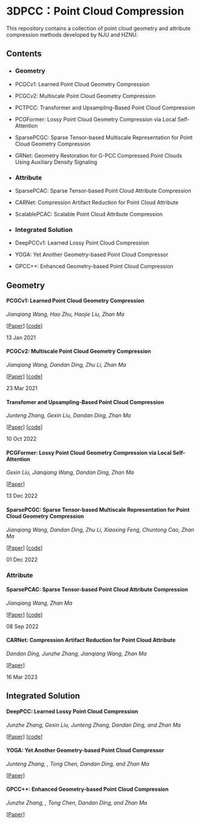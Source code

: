 # 3DPCC：Point Cloud Compression

This repository contains a collection of point cloud geometry and attribute compression methods developed by NJU and HZNU.

## Contents

- ### Geometry

- PCGCv1: Learned Point Cloud Geometry Compression

- PCGCv2: Multiscale Point Cloud Geometry Compression

- PCTPCC: Transformer and Upsampling-Based Point Cloud Compression

- PCGFormer: Lossy Point Cloud Geometry Compression via Local Self-Attention

- SparsePCGC: Sparse Tensor-based Multiscale Representation for Point Cloud Geometry Compression

- GRNet: Geometry Restoration for G-PCC Compressed Point Clouds Using Auxiliary Density Signaling

- ### Attribute

- SparsePCAC: Sparse Tensor-based Point Cloud Attribute Compression
- CARNet: Compression Artifact Reduction for Point Cloud Attribute
- ScalablePCAC: Scalable Point Cloud Attribute Compression

- ### Integrated Solution
- DeepPCCv1: Learned Lossy Point Cloud Compression
- YOGA: Yet Another Geometry-based Point Cloud Compressor
- GPCC++: Enhanced Geometry-based Point Cloud Compression
## Geometry

#### PCGCv1: Learned Point Cloud Geometry Compression

*Jianqiang Wang, Hao Zhu, Haojie Liu, Zhan Ma*

[[Paper](https://ieeexplore.ieee.org/abstract/document/9321375)] [[code](https://github.com/NJUVISION/PCGCv1)]

13 Jan 2021

#### PCGCv2: Multiscale Point Cloud Geometry Compression

*Jianqiang Wang, Dandan Ding, Zhu Li, Zhan Ma*

[[Paper](https://arxiv.org/abs/2011.03799)] [[code](https://github.com/NJUVISION/PCGCv2)]

23 Mar 2021

#### Transfomer and Upsampling-Based Point Cloud Compression

*Junteng Zhang, Gexin Liu, Dandan Ding, Zhan Ma*

[[Paper](https://dl.acm.org/doi/abs/10.1145/3552457.3555731)] [[code](https://github.com/arsx958/PCT_PCC)]

10 Oct 2022

#### PCGFormer: Lossy Point Cloud Geometry Compression via Local Self-Attention

*Gexin Liu, Jianqiang Wang, Dandan Ding, Zhan Ma*

[[Paper](https://ieeexplore.ieee.org/abstract/document/10008892)]

13 Dec 2022

#### SparsePCGC: Sparse Tensor-based Multiscale Representation for Point Cloud Geometry Compression

*Jianqiang Wang, Dandan Ding, Zhu Li, Xiaoxing Feng, Chuntong Cao, Zhan Ma*

[[Paper](https://ieeexplore.ieee.org/abstract/document/9968173)] [[code](https://github.com/NJUVISION/SparsePCGC)]

01 Dec 2022

### Attribute

#### SparsePCAC: Sparse Tensor-based Point Cloud Attribute Compression

*Jianqiang Wang, Zhan Ma*

[[Paper](https://ieeexplore.ieee.org/abstract/document/9874468)] [[code](https://github.com/NJUVISION/SparsePCAC)]

08 Sep 2022

#### CARNet: Compression Artifact Reduction for Point Cloud Attribute

*Dandan Ding, Junzhe Zhang, Jianqiang Wang, Zhan Ma*

[[Paper](https://arxiv.org/abs/2209.08276)]

16 Mar 2023

## Integrated Solution
#### DeepPCC: Learned Lossy Point Cloud Compression

*Junzhe Zhang, Gexin Liu, Junteng Zhang, Dandan Ding, and Zhan Ma*

[[Paper](https://github.com/3dpcc/DeepPCC/blob/main/DeepPCC%20Learned%20Lossy%20Point%20Cloud%20Compression.pdf)] [[code](https://github.com/3dpcc/DeepPCC)]

#### YOGA: Yet Another Geometry-based Point Cloud Compressor

*Junteng Zhang, , Tong Chen, Dandan Ding, and Zhan Ma*

[[Paper](https://3dpcc.github.io/publication/YOGA/)]


#### GPCC++: Enhanced Geometry-based Point Cloud Compression

*Junzhe Zhang, , Tong Chen, Dandan Ding, and Zhan Ma*

[[Paper](https://3dpcc.github.io/publication/GPCCplus/)]
